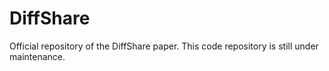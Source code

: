 # DiffShare
Official repository of the DiffShare paper. This code repository is still under maintenance. 
